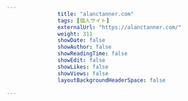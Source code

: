 ```yaml
---
                title: "alanctanner.com"
                tags: [個人サイト]
                externalUrl: "https://alanctanner.com/"
                weight: 311
                showDate: false
                showAuthor: false
                showReadingTime: false
                showEdit: false
                showLikes: false
                showViews: false
                layoutBackgroundHeaderSpace: false
                
---
```



